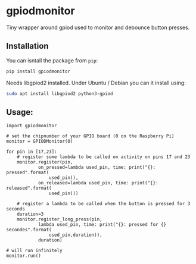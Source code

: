 # gpiodmonitor

Tiny wrapper around gpiod used to monitor and debounce button presses.

## Installation

You can isntall the package from `pip`:

```bash
pip install gpiodmonitor
```

Needs libgpiod2 installed. Under Ubuntu / Debian you can it install using:

```bash
sudo apt install libgpiod2 python3-gpiod
```

## Usage:

```python3
import gpiodmonitor

# set the chipnumber of your GPIO board (0 on the Raspberry Pi)
monitor = GPIODMonitor(0)

for pin in [17,23]:
    # register some lambda to be called on activity on pins 17 and 23
    monitor.register(pin,
            on_pressed=lambda used_pin, time: print("{}: pressed".format(
                used_pin)),
            on_released=lambda used_pin, time: print("{}: released".format(
                used_pin)))

    # register a lambda to be called when the button is pressed for 3 seconds
    duration=3
    monitor.register_long_press(pin,
            lambda used_pin, time: print("{}: pressed for {} secondes".format(
                used_pin,duration)),
            duration)

# will run infinitely
monitor.run()
```
